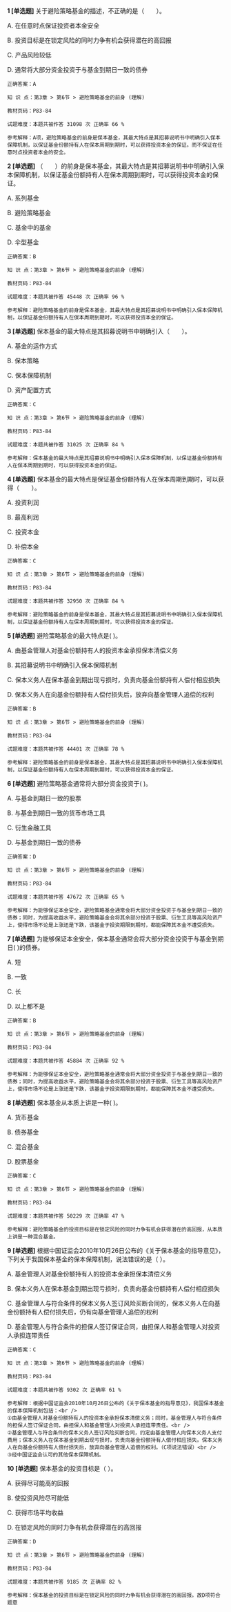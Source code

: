**1 [单选题]** 关于避险策略基金的描述，不正确的是（&emsp;&emsp;）。

A. 在任意时点保证投资者本金安全

B. 投资目标是在锁定风险的同时力争有机会获得潜在的高回报

C. 产品风险较低

D. 通常将大部分资金投资于与基金到期日一致的债券

```
正确答案：A

知 识 点：第3章 > 第6节 > 避险策略基金的前身 (理解)

教材页码：P83-84

试题难度：本题共被作答 31098 次 正确率 66 %

参考解释：A项，避险策略基金的前身是保本基金，其最大特点是其招募说明书中明确引入保本保障机制，以保证基金份额持有人在保本周期到期时，可以获得投资本金的保证。而不保证在任意时点投资者本金的安全。
```


**2 [单选题]** （&emsp;&emsp;）的前身是保本基金，其最大特点是其招募说明书中明确引入保本保障机制，以保证基金份额持有人在保本周期到期时，可以获得投资本金的保证。

A. 系列基金

B. 避险策略基金

C. 基金中的基金

D. 伞型基金

```
正确答案：B

知 识 点：第3章 > 第6节 > 避险策略基金的前身 (理解)

教材页码：P83-84

试题难度：本题共被作答 45448 次 正确率 96 %

参考解释：避险策略基金的前身是保本基金，其最大特点是其招募说明书中明确引入保本保障机制，以保证基金份额持有人在保本周期到期时，可以获得投资本金的保证。
```


**3 [单选题]** 保本基金的最大特点是其招募说明书中明确引入（&emsp;&emsp;）。

A. 基金的运作方式

B. 保本策略

C. 保本保障机制

D. 资产配置方式

```
正确答案：C

知 识 点：第3章 > 第6节 > 避险策略基金的前身 (理解)

教材页码：P83-84

试题难度：本题共被作答 31025 次 正确率 84 %

参考解释：保本基金的最大特点是其招募说明书中明确引入保本保障机制，以保证基金份额持有人在保本周期到期时，可以获得投资本金的保证。
```


**4 [单选题]** 保本基金的最大特点是保证基金份额持有人在保本周期到期时，可以获得（&emsp;&emsp;）。

A. 投资利润

B. 最高利润

C. 投资本金

D. 补偿本金

```
正确答案：C

知 识 点：第3章 > 第6节 > 避险策略基金的前身 (理解)

教材页码：P83-84

试题难度：本题共被作答 32950 次 正确率 84 %

参考解释：避险策略基金的前身是保本基金，其最大特点是其招募说明书中明确引入保本保障机制，以保证基金份额持有人在保本周期到期时，可以获得投资本金的保证。
```


**5 [单选题]** 避险策略基金的最大特点是(       )。

A. 由基金管理人对基金份额持有人的投资本金承担保本清偿义务

B. 其招募说明书中明确引入保本保障机制

C. 保本义务人在保本基金到期出现亏损时，负责向基金份额持有人偿付相应损失

D. 保本义务人在向基金份额持有人偿付损失后，放弃向基金管理人追偿的权利 

```
正确答案：B

知 识 点：第3章 > 第6节 > 避险策略基金的前身 (理解)

教材页码：P83-84

试题难度：本题共被作答 44401 次 正确率 78 %

参考解释：避险策略基金的前身是保本基金，其最大特点是其招募说明书中明确引入保本保障机制，以保证基金份额持有人在保本周期到期时，可以获得投资本金的保证。
```


**6 [单选题]** 避险策略基金通常将大部分资金投资于(       )。 

A. 与基金到期日一致的股票

B. 与基金到期日一致的货币市场工具

C. 衍生金融工具

D. 与基金到期日一致的债券 

```
正确答案：D

知 识 点：第3章 > 第6节 > 避险策略基金的前身 (理解)

教材页码：P83-84

试题难度：本题共被作答 47672 次 正确率 65 %

参考解释：为能够保证本金安全，避险策略基金通常会将大部分资金投资于与基金到期日一致的债券；同时，为提高收益水平，避险策略基金会将其余部分投资于股票、衍生工具等高风险资产上，使得市场不论是上涨还是下跌，该基金于投资期限到期时，都能保障其本金不遭受损失。
```


**7 [单选题]** 为能够保证本金安全，保本基金通常会将大部分资金投资于与基金到期日(       )的债券。

A. 短

B. 一致

C. 长

D. 以上都不是

```
正确答案：B

知 识 点：第3章 > 第6节 > 避险策略基金的前身 (理解)

教材页码：P83-84

试题难度：本题共被作答 45884 次 正确率 92 %

参考解释：为能够保证本金安全，避险策略基金通常会将大部分资金投资于与基金到期日一致的债券；同时，为提高收益水平，避险策略基金会将其余部分投资于股票、衍生工具等高风险资产上，使得市场不论是上涨还是下跌，该基金于投资期限到期时，都能保障其本金不遭受损失。
```


**8 [单选题]** 保本基金从本质上讲是一种(       )。

A. 货币基金

B. 债券基金

C. 混合基金

D. 股票基金

```
正确答案：C

知 识 点：第3章 > 第6节 > 避险策略基金的前身 (理解)

教材页码：P83-84

试题难度：本题共被作答 50229 次 正确率 47 %

参考解释：避险策略基金的投资目标是在锁定风险的同时力争有机会获得潜在的高回报，从本质上讲是一种混合基金。
```


**9 [单选题]** 根据中国证监会2010年10月26日公布的《关于保本基金的指导意见》，下列关于我国保本基金的保本保障机制，说法错误的是（       ）。

A. 基金管理人对基金份额持有人的投资本金承担保本清偿义务

B. 保本义务人在保本基金到期出现亏损时，负责向基金份额持有人偿付相应损失

C. 基金管理人与符合条件的保本义务人签订风险买断合同的，保本义务人在向基金份额持有人偿付损失后，仍有向基金管理人追偿的权利

D. 基金管理人与符合条件的担保人签订保证合同，由担保人和基金管理人对投资人承担连带责任

```
正确答案：C

知 识 点：第3章 > 第6节 > 避险策略基金的前身 (理解)

教材页码：P83-84

试题难度：本题共被作答 9302 次 正确率 61 %

参考解释：根据中国证监会2010年10月26日公布的《关于保本基金的指导意见》，我国保本基金的保本保障机制包括：<br />
①由基金管理人对基金份额持有人的投资本金承担保本清偿义务；同时，基金管理人与符合条件的担保人签订保证合同，由担保人和基金管理人对投资人承担连带责任。<br />
②基金管理人与符合条件的保本义务人签订风险买断合同，约定由基金管理人向保本义务人支付费用；保本义务人在保本基金到期出现亏损时，负责向基金份额持有人偿付相应损失。保本义务人在向基金份额持有人偿付损失后，放弃向基金管理人追偿的权利。（C项说法错误）<br />
③经中国证监会认可的其他保本保障机制。
```


**10 [单选题]** 保本基金的投资目标是（        ）。

A. 获得尽可能高的回报

B. 使投资风险尽可能低

C. 获得市场平均收益

D. 在锁定风险的同时力争有机会获得潜在的高回报

```
正确答案：D

知 识 点：第3章 > 第6节 > 避险策略基金的前身 (理解)

教材页码：P83-84

试题难度：本题共被作答 9185 次 正确率 82 %

参考解释：保本基金的投资目标是在锁定风险的同时力争有机会获得潜在的高回报。故D项符合题意
```

